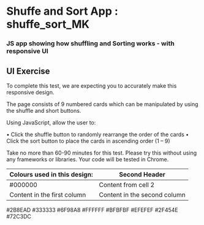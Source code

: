 # Shuffe and Sort App : shuffe_sort_MK
### JS app showing how shuffling and Sorting works - with responsive UI

## UI Exercise

To complete this test, we are expecting
you to accurately make this responsive
design.

The page consists of 9 numbered cards
which can be manipulated by using the
shuffle and short buttons.

Using JavaScript, allow the user to:

• Click the shuffle button to randomly
rearrange the order of the cards
• Click the sort button to place the
cards in ascending order (1 – 9)

Take no more than 60-90 minutes for
this test. Please try this without using any
frameworks or libraries. Your code will be
tested in Chrome.

Colours used in this design: | Second Header
------------ | -------------
#000000 | Content from cell 2
Content in the first column | Content in the second column


 #2B8EAD
#333333 #6F98A8
#FFFFFF #BFBFBF
#EFEFEF #2F454E
#72C3DC


